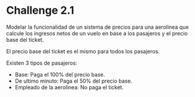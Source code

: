 # Challenge 2.1

Modelar la funcionalidad de un sistema de precios para una aerolinea que calcule los ingresos netos de un vuelo en base a los pasajeros y el precio base del ticket.

El precio base del ticket es el mismo para todos los pasajeros.

Existen 3 tipos de pasajeros:
* Base: Paga el 100% del precio base.
* De ultimo minuto: Paga el 50% del precio base.
* Empleado de la aerolinea: No paga el ticket.